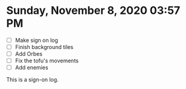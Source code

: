 # Sunday, November  8, 2020 03:57 PM
- [ ] Make sign on log
- [ ] Finish background tiles
- [ ] Add Orbes 
- [ ] Fix the tofu's movements 
- [ ] Add enemies 

This is a sign-on log.
